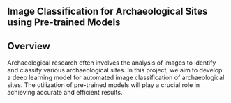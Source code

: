 
## Image Classification for Archaeological Sites using Pre-trained Models

## Overview
Archaeological research often involves the analysis of images to identify and classify various archaeological sites. In this project, we aim to develop a deep learning model for automated image classification of archaeological sites. The utilization of pre-trained models will play a crucial role in achieving accurate and efficient results.



